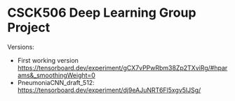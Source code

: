 # CSCK506 Deep Learning Group Project

Versions:

- First working version <https://tensorboard.dev/experiment/gCX7vPPwRbm38Zp2TXviRg/#hparams&_smoothingWeight=0>
- PneumoniaCNN_draft_512: <https://tensorboard.dev/experiment/dj9eAJuNRT6Fl5xgv5lJSg/>
